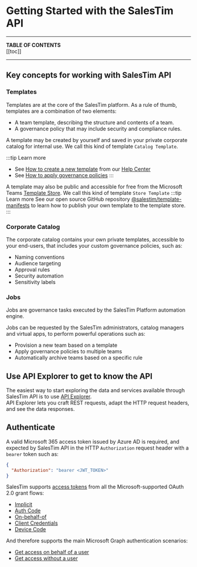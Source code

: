 # Getting Started with the SalesTim API

---

**TABLE OF CONTENTS**  
[[toc]]

---

## Key concepts for working with SalesTim API

### Templates
Templates are at the core of the SalesTim platform. As a rule of thumb, templates are a combination of two elements:
- A team template, describing the structure and contents of a team.
- A governance policy that may include security and compliance rules.

A template may be created by yourself and saved in your private corporate catalog for internal use. We call this kind of template `Catalog Template`.

:::tip Learn more
- See [How to create a new template](https://help.salestim.com/collections/2021774-build-your-microsoft-teams-templates) from our [Help Center](https://help.salestim.com)
- See [How to apply governance policies](https://help.salestim.com/collections/2036258-governance-policies)
:::

A template may also be public and accessible for free from the Microsoft Teams [Template Store](https://store.salestim.com). We call this kind of template `Store Template`
:::tip Learn more
See our open source GitHub repository [@salestim/template-manifests](https://github.com/SalesTim/template-manifests) to learn how to publish your own template to the template store.
:::

### Corporate Catalog
The corporate catalog contains your own private templates, accessible to your end-users, that includes your custom governance policies, such as:
- Naming conventions
- Audience targeting
- Approval rules
- Security automation
- Sensitivity labels

### Jobs
Jobs are governance tasks executed by the SalesTim Platform automation engine.

Jobs can be requested by the SalesTim administrators, catalog managers and virtual apps, to perform powerful operations such as:
- Provision a new team based on a template
- Apply governance policies to multiple teams
- Automatically archive teams based on a specific rule


## Use API Explorer to get to know the API
The easiest way to start exploring the data and services available through SalesTim API is to use [API Explorer](/api/explorer).  
API Explorer lets you craft REST requests, adapt the HTTP request headers, and see the data responses.

## Authenticate
A valid Microsoft 365 access token issued by Azure AD is required, and expected by SalesTim API in the HTTP `Authorization` request header with a `bearer` token such as:
```json
{
  "Authorization": "bearer <JWT_TOKEN>"
}
```
SalesTim supports [access tokens](https://docs.microsoft.com/en-us/azure/active-directory/develop/access-tokens) from all the Microsoft-supported OAuth 2.0 grant flows:
- [Implicit](https://docs.microsoft.com/en-us/azure/active-directory/develop/v2-oauth2-implicit-grant-flow)
- [Auth Code](https://docs.microsoft.com/en-us/azure/active-directory/develop/v2-oauth2-auth-code-flow)
- [On-behalf-of](https://docs.microsoft.com/en-us/azure/active-directory/develop/v2-oauth2-auth-code-flow)
- [Client Credentials](https://docs.microsoft.com/en-us/azure/active-directory/develop/v2-oauth2-client-creds-grant-flow)
- [Device Code](https://docs.microsoft.com/en-us/azure/active-directory/develop/v2-oauth2-device-code)

And therefore supports the main Microsoft Graph authentication scenarios:
- [Get access on behalf of a user](https://docs.microsoft.com/en-us/graph/auth-v2-user)
- [Get access without a user](https://docs.microsoft.com/en-us/graph/auth-v2-service)

<Classification label="public" />
